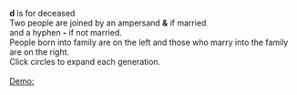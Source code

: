 <strong>d</strong> is for deceased \
Two people are joined by an ampersand <strong>&</strong> if married \
and a hyphen <strong>-</strong> if not married. \
People born into family are on the left and those who marry into the family are on the right.\
Click circles to expand each generation.\
\
[Demo:](https://shanegibney.github.io/tree/)